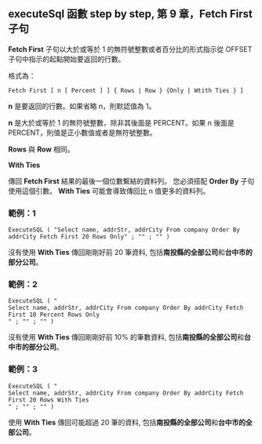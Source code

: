 executeSql 函數 step by step, 第 9 章，Fetch First子句
-----------------------------------------------

**Fetch First** 子句以大於或等於 1 的無符號整數或者百分比的形式指示從 OFFSET 子句中指示的起點開始要返回的行數。

格式為：

    Fetch First [ n [ Percent ] ] { Rows | Row } {Only | Wtith Ties } ]

**n** 是要返回的行數。如果省略 n，則默認值為 1。

**n** 是大於或等於 1 的無符號整數，除非其後面是 PERCENT。如果 n 後面是 PERCENT，則值是正小數值或者是無符號整數。

**Rows** 與 **Row** 相同。

**With Ties**

傳回 **Fetch First** 結果的最後一個位數繫結的資料列。 您必須搭配 **Order By** 子句使用這個引數。 **With Ties** 可能會導致傳回比 n 值更多的資料列。

### 範例：1

    ExecuteSQL ( "Select name, addrStr, addrCity From company Order By addrCity Fetch First 20 Rows Only" ; "" ; "" )

沒有使用 **With Ties** 傳回剛剛好前 20 筆資料, 包括**南投縣的全部公司**和**台中市的****部分****公司**。

### 範例：2

    ExecuteSQL ( "
    Select name, addrStr, addrCity From company Order By addrCity Fetch First 10 Percent Rows Only
    " ; "" ; "" )

沒有使用 **With Ties** 傳回剛剛好前 10% 的筆數資料, 包括**南投縣的全部公司**和**台中市的部分公司**。

### 範例：3

    ExecuteSQL ( "
    Select name, addrStr, addrCity From company Order By addrCity Fetch First 20 Rows With Ties
    " ; "" ; "" )

使用 **With Ties** 傳回可能超過 20 筆的資料, 包括**南投縣的全部公司**和**台中市的全部公司**。